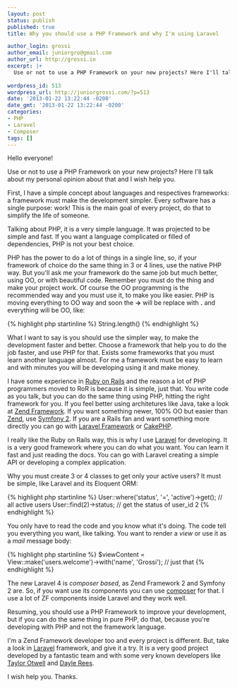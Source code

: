 ```yaml
---
layout: post
status: publish
published: true
title: Why you should use a PHP Framework and why I'm using Laravel

author_login: grossi
author_email: juniorgro@gmail.com
author_url: http://grossi.io
excerpt: |+
  Use or not to use a PHP Framework on your new projects? Here I'll talk about my personal opinion about that and I wish help you. First, I have a simple concept about languages and respectives frameworks: a framework must make the development simpler. Every software has a single purpose: work! This is the main goal of every project, do that to simplify the life of someone.
  
wordpress_id: 513
wordpress_url: http://juniorgrossi.com/?p=513
date: '2013-01-22 13:22:44 -0200'
date_gmt: '2013-01-22 13:22:44 -0200'
categories:
- PHP
- Laravel
- Composer
tags: []
---
```

<p>Hello everyone!</p>
<p>Use or not to use a PHP Framework on your new projects? Here I'll talk about my personal opinion about that and I wish help you.</p>
<p>First, I have a simple concept about languages and respectives frameworks: a framework must make the development simpler. Every software has a single purpose: work! This is the main goal of every project, do that to simplify the life of someone.</p>
<p>Talking about PHP, it is a very simple language. It was projected to be simple and fast. If you want a language complicated or filled of dependencies, PHP is not your best choice.</p>
<p>PHP has the power to do a lot of things in a single line, so, if your framework of choice do the same thing in 3 or 4 lines, use the native PHP way. But you'll ask me your framework do the same job but much better, using OO, or with beautiful code. Remember you must do the thing and make your project work. Of course the OO programming is the recommended way and you must use it, to make you like easier. PHP is moving everything to OO way and soon the <strong>-></strong> will be replace with <strong>.</strong> and everything will be OO, like:</p>

{% highlight php startinline %}
String.length()
{% endhighlight %}

<p>What I want to say is you should use the simpler way, to make the development faster and better. Choose a framework that help you to do the job faster, and use PHP for that. Exists some frameworks that you must learn another language almost. For me a framework must be easy to learn and with minutes you will be developing using it and make money.</p>
<p><a id="more"></a><a id="more-513"></a></p>
<p>I have some experience in <a href="http://rubyonrails.org">Ruby on Rails</a> and the reason a lot of PHP programmers moved to RoR is because it is simple, just that. You write code as you talk, but you can do the same thing using PHP, hitting the right framework for you. If you feel better using architetures like Java, take a look at <a href="http://framework.zend.com">Zend Framework</a>. If you want something newer, 100% OO but easier than <a href="http://framework.zend.com">Zend</a>, use <a href="http://symfony.com">Symfony 2</a>. If you are a Rails fan and want something more directly you can go with <a href="http://laravel.com">Laravel Framework</a> or <a href="http://cakephp.org">CakePHP</a>.</p>
<p>I really like the Ruby on Rails way, this is why I use <a href="http://laravel.com">Laravel</a> for developing. It is a very good framework where you can do what you want. You can learn it fast and just reading the docs. You can go with Laravel creating a simple API or developing a complex application.</p>
<p>Why you must create 3 or 4 classes to get only your active users? It must be simple, like Laravel and its Eloquent ORM:</p>

{% highlight php startinline %}
User::where('status', '=', 'active')->get(); // all active users
User::find(2)->status; // get the status of user_id 2
{% endhighlight %}

<p>You only have to read the code and you know what it's doing. The code tell you everything you want, like talking. You want to render a <em>view</em> or use it as a <em>mail</em> message body:</p>

{% highlight php startinline %}
$viewContent = View::make('users.welcome')->with('name', 'Grossi'); // just that
{% endhighlight %}

<p>The new Laravel 4 is <em>composer based</em>, as Zend Framework 2 and Symfony 2 are. So, if you want use its components you can use <a href="http://getcomposer.org">composer</a> for that. I use a lot of ZF components inside Laravel and they work well.</p>
<p>Resuming, you should use a PHP Framework to improve your development, but if you can do the same thing in pure PHP, do that, because you're developing with PHP and not the framework language.</p>
<p>I'm a Zend Framework developer too and every project is different. But, take a look in <a href="http://laravel.com">Laravel</a> framework, and give it a try. It is a very good project developed by a fantastic team and with some very known developers like <a href="http://twitter.com/taylorotwell">Taylor Otwell</a> and <a href="http://twitter.com/daylerees">Dayle Rees</a>.</p>
<p>I wish help you. Thanks.</p>
